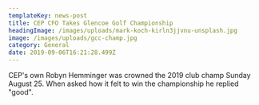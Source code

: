 ```yaml
---
templateKey: news-post
title: CEP CFO Takes Glencoe Golf Championship
headingImage: /images/uploads/mark-koch-kirln3jjvnu-unsplash.jpg
image: /images/uploads/gcc-champ.jpg
category: General
date: 2019-09-06T16:21:28.499Z
---
```

CEP's own Robyn Hemminger was crowned the 2019 club champ Sunday August 25.  When asked how it felt to win the championship he replied "good".
